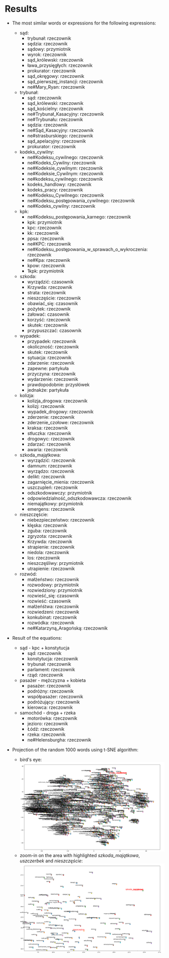 # Results

* The most similar words or expressions for the following expressions:
    * sąd:
        - trybunał: rzeczownik
        - sędzia: rzeczownik
        - sądowy: przymiotnik
        - wyrok: rzeczownik
        - sąd_królewski: rzeczownik
        - ława_przysięgłych: rzeczownik
        - prokurator: rzeczownik
        - sąd_okręgowy: rzeczownik
        - sąd_pierwszej_instancji: rzeczownik
        - ne#Mary_Ryan: rzeczownik
    * trybunał:
        - sąd: rzeczownik
        - sąd_królewski: rzeczownik
        - sąd_kościelny: rzeczownik
        - ne#Trybunał_Kasacyjny: rzeczownik
        - ne#Trybunału: rzeczownik
        - sędzia: rzeczownik
        - ne#Sąd_Kasacyjny: rzeczownik
        - ne#strasburskiego: rzeczownik
        - sąd_apelacyjny: rzeczownik
        - prokurator: rzeczownik
    * kodeks_cywilny:
        - ne#Kodeksu_cywilnego: rzeczownik
        - ne#Kodeks_Cywilny: rzeczownik
        - ne#Kodeksie_cywilnym: rzeczownik
        - ne#Kodeksie_Cywilnym: rzeczownik
        - ne#kodeksu_cywilnego: rzeczownik
        - kodeks_handlowy: rzeczownik
        - kodeks_pracy: rzeczownik
        - ne#Kodeksu_Cywilnego: rzeczownik
        - ne#Kodeksu_postępowania_cywilnego: rzeczownik
        - ne#Kodeks_cywilny: rzeczownik
    * kpk:
        - ne#Kodeksu_postępowania_karnego: rzeczownik
        - kpk: przymiotnik
        - kpc: rzeczownik
        - kk: rzeczownik
        - ppsa: rzeczownik
        - ne#KPC: rzeczownik
        - ne#Kodeksu_postępowania_w_sprawach_o_wykroczenia: rzeczownik
        - ne#Kpa: rzeczownik
        - kpow: rzeczownik
        - 1kpk: przymiotnik
    * szkoda:
        - wyrządzić: czasownik
        - Krzywda: rzeczownik
        - strata: rzeczownik
        - nieszczęście: rzeczownik
        - obawiać_się: czasownik
        - pożytek: rzeczownik
        - żałować: czasownik
        - korzyść: rzeczownik
        - skutek: rzeczownik
        - przypuszczać: czasownik
    * wypadek:
        - przypadek: rzeczownik
        - okoliczność: rzeczownik
        - skutek: rzeczownik
        - sytuacja: rzeczownik
        - zdarzenie: rzeczownik
        - zapewne: partykuła
        - przyczyna: rzeczownik
        - wydarzenie: rzeczownik
        - prawdopodobnie: przysłówek
        - jednakże: partykuła
    * kolizja:
        - kolizja_drogowa: rzeczownik
        - kolizj: rzeczownik
        - wypadek_drogowy: rzeczownik
        - zderzenie: rzeczownik
        - zderzenie_czołowe: rzeczownik
        - kraksa: rzeczownik
        - stłuczka: rzeczownik
        - drogowyc: rzeczownik
        - zdarzać: rzeczownik
        - awaria: rzeczownik
    * szkoda_majątkowa:
        - wyrządzić: rzeczownik
        - damnum: rzeczownik
        - wyrządzo: rzeczownik
        - delikt: rzeczownik
        - zagarnięcie_mienia: rzeczownik
        - uszczupleń: rzeczownik
        - odszkodowawczy: przymiotnik
        - odpowiedzialność_odszkodowawcza: rzeczownik
        - niemajątkowy: przymiotnik
        - emergens: rzeczownik
    * nieszczęście:
        - niebezpieczeństwo: rzeczownik
        - klęska: rzeczownik
        - zguba: rzeczownik
        - zgryzota: rzeczownik
        - Krzywda: rzeczownik
        - strapienie: rzeczownik
        - niedola: rzeczownik
        - los: rzeczownik
        - nieszczęśliwy: przymiotnik
        - utrapienie: rzeczownik
    * rozwód:
        - małżeństwo: rzeczownik
        - rozwodowy: przymiotnik
        - rozwiedziony: przymiotnik
        - rozwieść_się: czasownik
        - rozwieść: czasownik
        - małżeńśtwa: rzeczownik
        - rozwiedzeni: rzeczownik
        - konkubinat: rzeczownik
        - rozwódka: rzeczownik
        - ne#Katarzyną_Aragońską: rzeczownik

* Result of the equations:
    * sąd - kpc + konstytucja
        - sąd: rzeczownik
        - konstytucja: rzeczownik
        - trybunał: rzeczownik
        - parlament: rzeczownik
        - rząd: rzeczownik
    * pasażer - mężczyzna + kobieta
        - pasażer: rzeczownik
        - podróżny: rzeczownik
        - współpasażer: rzeczownik
        - podróżujący: rzeczownik
        - kierowca: rzeczownik
    * samochód - droga + rzeka
        - motorówka: rzeczownik
        - jezioro: rzeczownik
        - Łódź: rzeczownik
        - rzeka: rzeczownik
        - ne#Helensburgha: rzeczownik

* Projection of the random 1000 words using t-SNE algorithm:
    * bird's eye:
        ![whole graph](zoom_out.png)
    * zoom-in on the area with highlighted *szkoda_majątkowa*, *uszczerbek* and *nieszczęście*:
        ![zoom-in](zoom_in.png)
